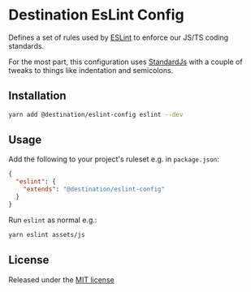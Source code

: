 # Destination EsLint Config

Defines a set of rules used by [ESLint](https://eslint.org/) to enforce our JS/TS coding standards.

For the most part, this configuration uses [StandardJs](https://standardjs.com/) with a couple of tweaks to things
like indentation and semicolons.

## Installation

```sh
yarn add @destination/eslint-config eslint --dev
```

## Usage

Add the following to your project's ruleset e.g. in `package.json`:

```json
{
  "eslint": {
    "extends": "@destination/eslint-config"
  }
}
```

Run `eslint` as normal e.g.:

```sh
yarn eslint assets/js
```

## License

Released under the [MIT license](LICENSE)
